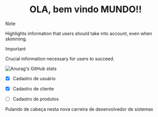 <h1 align="center"> OLA, bem vindo MUNDO!!</h1>

> [!NOTE]
> Highlights information that users should take into account, even when skimming.

> [!IMPORTANT]
> Crucial information necessary for users to succeed.

![Anurag's GitHub stats](https://github-readme-stats.vercel.app/api?username=JeffKeka&show_icons=true&theme=radical)

- [x] Cadastro de usuário
- [x] Cadastro de cliente
- [ ] Cadastro de produtos



<p text_color="222222" align="justify" > Pulando de cabeça nesta nova carreira de desenvolvedor de sistemas </p>


<!--
**JeffKeKa/JeffKeka** is a ✨ _special_ ✨ repository because its `README.md` (this file) appears on your GitHub profile.

Here are some ideas to get you started:

- 🔭 I’m currently working on ...
- 🌱 I’m currently learning ...
- 👯 I’m looking to collaborate on ...
- 🤔 I’m looking for help with ...
- 💬 Ask me about ...
- 📫 How to reach me: ...
- 😄 Pronouns: ...
- ⚡ Fun fact: ...
-->
